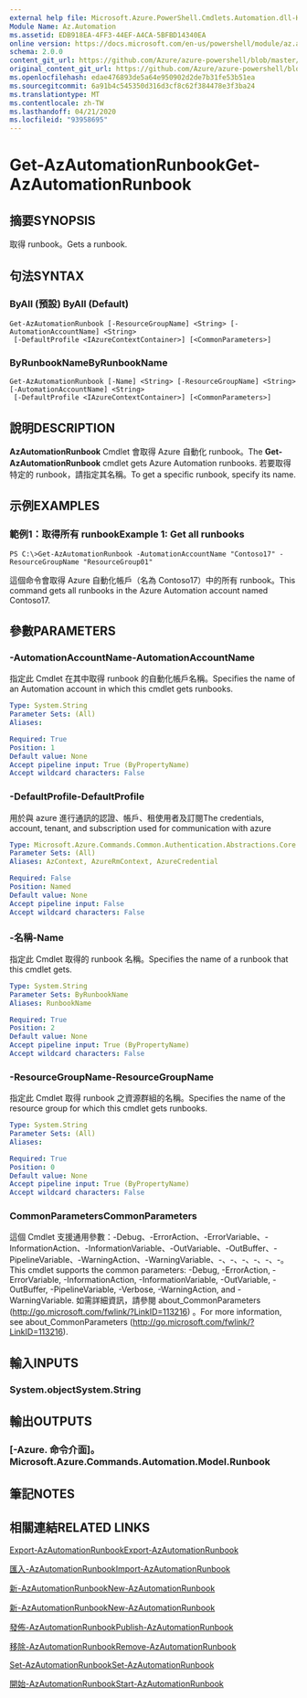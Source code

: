 ```yaml
---
external help file: Microsoft.Azure.PowerShell.Cmdlets.Automation.dll-Help.xml
Module Name: Az.Automation
ms.assetid: EDB918EA-4FF3-44EF-A4CA-5BFBD14340EA
online version: https://docs.microsoft.com/en-us/powershell/module/az.automation/get-azautomationrunbook
schema: 2.0.0
content_git_url: https://github.com/Azure/azure-powershell/blob/master/src/Automation/Automation/help/Get-AzAutomationRunbook.md
original_content_git_url: https://github.com/Azure/azure-powershell/blob/master/src/Automation/Automation/help/Get-AzAutomationRunbook.md
ms.openlocfilehash: edae476893de5a64e950902d2de7b31fe53b51ea
ms.sourcegitcommit: 6a91b4c545350d316d3cf8c62f384478e3f3ba24
ms.translationtype: MT
ms.contentlocale: zh-TW
ms.lasthandoff: 04/21/2020
ms.locfileid: "93958695"
---
```

# <span data-ttu-id="53bcc-101">Get-AzAutomationRunbook</span><span class="sxs-lookup"><span data-stu-id="53bcc-101">Get-AzAutomationRunbook</span></span>

## <span data-ttu-id="53bcc-102">摘要</span><span class="sxs-lookup"><span data-stu-id="53bcc-102">SYNOPSIS</span></span>
<span data-ttu-id="53bcc-103">取得 runbook。</span><span class="sxs-lookup"><span data-stu-id="53bcc-103">Gets a runbook.</span></span>

## <span data-ttu-id="53bcc-104">句法</span><span class="sxs-lookup"><span data-stu-id="53bcc-104">SYNTAX</span></span>

### <span data-ttu-id="53bcc-105">ByAll (預設) </span><span class="sxs-lookup"><span data-stu-id="53bcc-105">ByAll (Default)</span></span>
```
Get-AzAutomationRunbook [-ResourceGroupName] <String> [-AutomationAccountName] <String>
 [-DefaultProfile <IAzureContextContainer>] [<CommonParameters>]
```

### <span data-ttu-id="53bcc-106">ByRunbookName</span><span class="sxs-lookup"><span data-stu-id="53bcc-106">ByRunbookName</span></span>
```
Get-AzAutomationRunbook [-Name] <String> [-ResourceGroupName] <String> [-AutomationAccountName] <String>
 [-DefaultProfile <IAzureContextContainer>] [<CommonParameters>]
```

## <span data-ttu-id="53bcc-107">說明</span><span class="sxs-lookup"><span data-stu-id="53bcc-107">DESCRIPTION</span></span>
<span data-ttu-id="53bcc-108">**AzAutomationRunbook** Cmdlet 會取得 Azure 自動化 runbook。</span><span class="sxs-lookup"><span data-stu-id="53bcc-108">The **Get-AzAutomationRunbook** cmdlet gets Azure Automation runbooks.</span></span>
<span data-ttu-id="53bcc-109">若要取得特定的 runbook，請指定其名稱。</span><span class="sxs-lookup"><span data-stu-id="53bcc-109">To get a specific runbook, specify its name.</span></span>

## <span data-ttu-id="53bcc-110">示例</span><span class="sxs-lookup"><span data-stu-id="53bcc-110">EXAMPLES</span></span>

### <span data-ttu-id="53bcc-111">範例1：取得所有 runbook</span><span class="sxs-lookup"><span data-stu-id="53bcc-111">Example 1: Get all runbooks</span></span>
```
PS C:\>Get-AzAutomationRunbook -AutomationAccountName "Contoso17" -ResourceGroupName "ResourceGroup01"
```

<span data-ttu-id="53bcc-112">這個命令會取得 Azure 自動化帳戶（名為 Contoso17）中的所有 runbook。</span><span class="sxs-lookup"><span data-stu-id="53bcc-112">This command gets all runbooks in the Azure Automation account named Contoso17.</span></span>

## <span data-ttu-id="53bcc-113">參數</span><span class="sxs-lookup"><span data-stu-id="53bcc-113">PARAMETERS</span></span>

### <span data-ttu-id="53bcc-114">-AutomationAccountName</span><span class="sxs-lookup"><span data-stu-id="53bcc-114">-AutomationAccountName</span></span>
<span data-ttu-id="53bcc-115">指定此 Cmdlet 在其中取得 runbook 的自動化帳戶名稱。</span><span class="sxs-lookup"><span data-stu-id="53bcc-115">Specifies the name of an Automation account in which this cmdlet gets runbooks.</span></span>

```yaml
Type: System.String
Parameter Sets: (All)
Aliases:

Required: True
Position: 1
Default value: None
Accept pipeline input: True (ByPropertyName)
Accept wildcard characters: False
```

### <span data-ttu-id="53bcc-116">-DefaultProfile</span><span class="sxs-lookup"><span data-stu-id="53bcc-116">-DefaultProfile</span></span>
<span data-ttu-id="53bcc-117">用於與 azure 進行通訊的認證、帳戶、租使用者及訂閱</span><span class="sxs-lookup"><span data-stu-id="53bcc-117">The credentials, account, tenant, and subscription used for communication with azure</span></span>

```yaml
Type: Microsoft.Azure.Commands.Common.Authentication.Abstractions.Core.IAzureContextContainer
Parameter Sets: (All)
Aliases: AzContext, AzureRmContext, AzureCredential

Required: False
Position: Named
Default value: None
Accept pipeline input: False
Accept wildcard characters: False
```

### <span data-ttu-id="53bcc-118">-名稱</span><span class="sxs-lookup"><span data-stu-id="53bcc-118">-Name</span></span>
<span data-ttu-id="53bcc-119">指定此 Cmdlet 取得的 runbook 名稱。</span><span class="sxs-lookup"><span data-stu-id="53bcc-119">Specifies the name of a runbook that this cmdlet gets.</span></span>

```yaml
Type: System.String
Parameter Sets: ByRunbookName
Aliases: RunbookName

Required: True
Position: 2
Default value: None
Accept pipeline input: True (ByPropertyName)
Accept wildcard characters: False
```

### <span data-ttu-id="53bcc-120">-ResourceGroupName</span><span class="sxs-lookup"><span data-stu-id="53bcc-120">-ResourceGroupName</span></span>
<span data-ttu-id="53bcc-121">指定此 Cmdlet 取得 runbook 之資源群組的名稱。</span><span class="sxs-lookup"><span data-stu-id="53bcc-121">Specifies the name of the resource group for which this cmdlet gets runbooks.</span></span>

```yaml
Type: System.String
Parameter Sets: (All)
Aliases:

Required: True
Position: 0
Default value: None
Accept pipeline input: True (ByPropertyName)
Accept wildcard characters: False
```

### <span data-ttu-id="53bcc-122">CommonParameters</span><span class="sxs-lookup"><span data-stu-id="53bcc-122">CommonParameters</span></span>
<span data-ttu-id="53bcc-123">這個 Cmdlet 支援通用參數：-Debug、-ErrorAction、-ErrorVariable、-InformationAction、-InformationVariable、-OutVariable、-OutBuffer、-PipelineVariable、-WarningAction、-WarningVariable、-、-、-、-、-、-。</span><span class="sxs-lookup"><span data-stu-id="53bcc-123">This cmdlet supports the common parameters: -Debug, -ErrorAction, -ErrorVariable, -InformationAction, -InformationVariable, -OutVariable, -OutBuffer, -PipelineVariable, -Verbose, -WarningAction, and -WarningVariable.</span></span> <span data-ttu-id="53bcc-124">如需詳細資訊，請參閱 about_CommonParameters (http://go.microsoft.com/fwlink/?LinkID=113216) 。</span><span class="sxs-lookup"><span data-stu-id="53bcc-124">For more information, see about_CommonParameters (http://go.microsoft.com/fwlink/?LinkID=113216).</span></span>

## <span data-ttu-id="53bcc-125">輸入</span><span class="sxs-lookup"><span data-stu-id="53bcc-125">INPUTS</span></span>

### <span data-ttu-id="53bcc-126">System.object</span><span class="sxs-lookup"><span data-stu-id="53bcc-126">System.String</span></span>

## <span data-ttu-id="53bcc-127">輸出</span><span class="sxs-lookup"><span data-stu-id="53bcc-127">OUTPUTS</span></span>

### <span data-ttu-id="53bcc-128">[-Azure. 命令介面]。</span><span class="sxs-lookup"><span data-stu-id="53bcc-128">Microsoft.Azure.Commands.Automation.Model.Runbook</span></span>

## <span data-ttu-id="53bcc-129">筆記</span><span class="sxs-lookup"><span data-stu-id="53bcc-129">NOTES</span></span>

## <span data-ttu-id="53bcc-130">相關連結</span><span class="sxs-lookup"><span data-stu-id="53bcc-130">RELATED LINKS</span></span>

[<span data-ttu-id="53bcc-131">Export-AzAutomationRunbook</span><span class="sxs-lookup"><span data-stu-id="53bcc-131">Export-AzAutomationRunbook</span></span>](./Export-AzAutomationRunbook.md)

[<span data-ttu-id="53bcc-132">匯入-AzAutomationRunbook</span><span class="sxs-lookup"><span data-stu-id="53bcc-132">Import-AzAutomationRunbook</span></span>](./Import-AzAutomationRunbook.md)

[<span data-ttu-id="53bcc-133">新-AzAutomationRunbook</span><span class="sxs-lookup"><span data-stu-id="53bcc-133">New-AzAutomationRunbook</span></span>](./New-AzAutomationRunbook.md)

[<span data-ttu-id="53bcc-134">新-AzAutomationRunbook</span><span class="sxs-lookup"><span data-stu-id="53bcc-134">New-AzAutomationRunbook</span></span>](./New-AzAutomationRunbook.md)

[<span data-ttu-id="53bcc-135">發佈-AzAutomationRunbook</span><span class="sxs-lookup"><span data-stu-id="53bcc-135">Publish-AzAutomationRunbook</span></span>](./Publish-AzAutomationRunbook.md)

[<span data-ttu-id="53bcc-136">移除-AzAutomationRunbook</span><span class="sxs-lookup"><span data-stu-id="53bcc-136">Remove-AzAutomationRunbook</span></span>](./Remove-AzAutomationRunbook.md)

[<span data-ttu-id="53bcc-137">Set-AzAutomationRunbook</span><span class="sxs-lookup"><span data-stu-id="53bcc-137">Set-AzAutomationRunbook</span></span>](./Set-AzAutomationRunbook.md)

[<span data-ttu-id="53bcc-138">開始-AzAutomationRunbook</span><span class="sxs-lookup"><span data-stu-id="53bcc-138">Start-AzAutomationRunbook</span></span>](./Start-AzAutomationRunbook.md)



